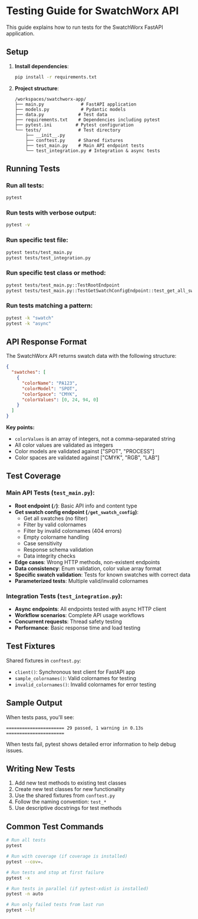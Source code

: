 # Testing Guide for SwatchWorx API

This guide explains how to run tests for the SwatchWorx FastAPI application.

## Setup

1. **Install dependencies**:
   ```bash
   pip install -r requirements.txt
   ```

2. **Project structure**:
   ```
   /workspaces/swatchworx-app/
   ├── main.py              # FastAPI application
   ├── models.py            # Pydantic models
   ├── data.py             # Test data
   ├── requirements.txt    # Dependencies including pytest
   ├── pytest.ini         # Pytest configuration
   └── tests/              # Test directory
       ├── __init__.py
       ├── conftest.py     # Shared fixtures
       ├── test_main.py    # Main API endpoint tests
       └── test_integration.py # Integration & async tests
   ```

## Running Tests

### Run all tests:
```bash
pytest
```

### Run tests with verbose output:
```bash
pytest -v
```

### Run specific test file:
```bash
pytest tests/test_main.py
pytest tests/test_integration.py
```

### Run specific test class or method:
```bash
pytest tests/test_main.py::TestRootEndpoint
pytest tests/test_main.py::TestGetSwatchConfigEndpoint::test_get_all_swatches_without_filter
```

### Run tests matching a pattern:
```bash
pytest -k "swatch"
pytest -k "async"
```

## API Response Format

The SwatchWorx API returns swatch data with the following structure:

```json
{
  "swatches": [
    {
      "colorName": "PA123",
      "colorModel": "SPOT",
      "colorSpace": "CMYK",
      "colorValues": [0, 24, 94, 0]
    }
  ]
}
```

**Key points:**
- `colorValues` is an array of integers, not a comma-separated string
- All color values are validated as integers
- Color models are validated against ["SPOT", "PROCESS"]
- Color spaces are validated against ["CMYK", "RGB", "LAB"]

## Test Coverage

### Main API Tests (`test_main.py`):
- **Root endpoint (`/`)**: Basic API info and content type
- **Get swatch config endpoint (`/get_swatch_config`)**:
  - Get all swatches (no filter)
  - Filter by valid colornames
  - Filter by invalid colornames (404 errors)
  - Empty colorname handling
  - Case sensitivity
  - Response schema validation
  - Data integrity checks
- **Edge cases**: Wrong HTTP methods, non-existent endpoints
- **Data consistency**: Enum validation, color value array format
- **Specific swatch validation**: Tests for known swatches with correct data
- **Parameterized tests**: Multiple valid/invalid colornames

### Integration Tests (`test_integration.py`):
- **Async endpoints**: All endpoints tested with async HTTP client
- **Workflow scenarios**: Complete API usage workflows
- **Concurrent requests**: Thread safety testing
- **Performance**: Basic response time and load testing

## Test Fixtures

Shared fixtures in `conftest.py`:
- `client()`: Synchronous test client for FastAPI app
- `sample_colornames()`: Valid colornames for testing
- `invalid_colornames()`: Invalid colornames for error testing

## Sample Output

When tests pass, you'll see:
```
====================== 29 passed, 1 warning in 0.13s ======================
```

When tests fail, pytest shows detailed error information to help debug issues.

## Writing New Tests

1. Add new test methods to existing test classes
2. Create new test classes for new functionality
3. Use the shared fixtures from `conftest.py`
4. Follow the naming convention: `test_*`
5. Use descriptive docstrings for test methods

## Common Test Commands

```bash
# Run all tests
pytest

# Run with coverage (if coverage is installed)
pytest --cov=.

# Run tests and stop at first failure
pytest -x

# Run tests in parallel (if pytest-xdist is installed)
pytest -n auto

# Run only failed tests from last run
pytest --lf
```
